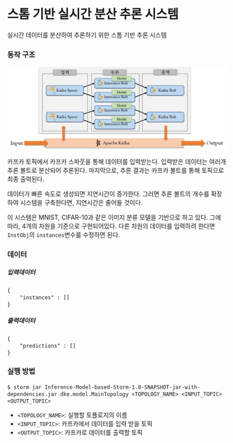 # 스톰 기반 실시간 분산 추론 시스템

실시간 데이터를 분산하여 추론하기 위한 스톰 기반 추론 시스템

### 동작 구조

<p align="center"><img src="image/storm-based-system.png">

카프카 토픽에서 카프카 스파웃을 통해 데이텨를 입력받는다.
입력받은 데이터는 여러개 추론 볼트로 분산되어 추론된다.
마지막으로, 추론 결과는 카프카 볼트를 통해 토픽으로 최종 출력된다.

데이터가 빠른 속도로 생성되면 지연시간이 증가한다.
그러면 추론 볼트의 개수를 확장하여 시스템을 구축한다면, 지연시간은 줄어들 것이다.

이 시스템은 MNIST, CIFAR-10과 같은 이미지 분류 모델을 기반으로 하고 있다.
그에 따라, 4개의 차원을 기준으로 구현되어있다.
다른 차원의 데이터를 입력하려 한다면 `InstObj`의 `instances`변수를 수정하면 된다. 

### 데이터

##### 입력데이터 
```
{
    "instances" : []
}
```

##### 출력데이터 
```$xslt
{
    "predictions" : []
}
```

### 실행 방법
```
$ storm jar Inference-Model-based-Storm-1.0-SNAPSHOT-jar-with-dependencies.jar dke.model.MainTopology <TOPOLOGY_NAME> <INPUT_TOPIC> <OUTPUT_TOPIC>
```
+ `<TOPOLOGY_NAME>`: 실행할 토폴로지의 이름
+ `<INPUT_TOPIC>`: 카프카에서 데이터를 입력 받을 토픽 
+ `<OUTPUT_TOPIC>`: 카프카로 데이터를 출력할 토픽